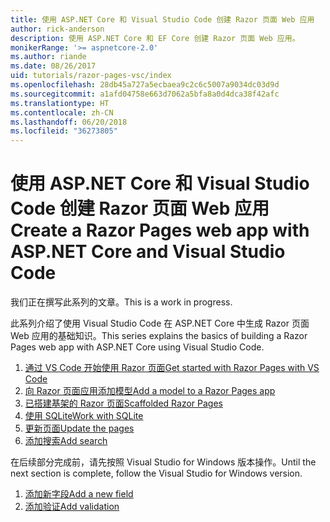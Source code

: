 ```yaml
---
title: 使用 ASP.NET Core 和 Visual Studio Code 创建 Razor 页面 Web 应用
author: rick-anderson
description: 使用 ASP.NET Core 和 EF Core 创建 Razor 页面 Web 应用。
monikerRange: '>= aspnetcore-2.0'
ms.author: riande
ms.date: 08/26/2017
uid: tutorials/razor-pages-vsc/index
ms.openlocfilehash: 28db45a727a5ecbaea9c2c6c5007a9034dc03d9d
ms.sourcegitcommit: a1afd04758e663d7062a5bfa8a0d4dca38f42afc
ms.translationtype: HT
ms.contentlocale: zh-CN
ms.lasthandoff: 06/20/2018
ms.locfileid: "36273805"
---
```

# <a name="create-a-razor-pages-web-app-with-aspnet-core-and-visual-studio-code"></a><span data-ttu-id="36b9a-103">使用 ASP.NET Core 和 Visual Studio Code 创建 Razor 页面 Web 应用</span><span class="sxs-lookup"><span data-stu-id="36b9a-103">Create a Razor Pages web app with ASP.NET Core and Visual Studio Code</span></span>

<span data-ttu-id="36b9a-104">我们正在撰写此系列的文章。</span><span class="sxs-lookup"><span data-stu-id="36b9a-104">This is a work in progress.</span></span>

<span data-ttu-id="36b9a-105">此系列介绍了使用 Visual Studio Code 在 ASP.NET Core 中生成 Razor 页面 Web 应用的基础知识。</span><span class="sxs-lookup"><span data-stu-id="36b9a-105">This series explains the basics of building a Razor Pages web app with ASP.NET Core using Visual Studio Code.</span></span>

1. [<span data-ttu-id="36b9a-106">通过 VS Code 开始使用 Razor 页面</span><span class="sxs-lookup"><span data-stu-id="36b9a-106">Get started with Razor Pages with VS Code</span></span>](xref:tutorials/razor-pages-vsc/razor-pages-start)
2. [<span data-ttu-id="36b9a-107">向 Razor 页面应用添加模型</span><span class="sxs-lookup"><span data-stu-id="36b9a-107">Add a model to a Razor Pages app</span></span>](xref:tutorials/razor-pages-vsc/model)
3. [<span data-ttu-id="36b9a-108">已搭建基架的 Razor 页面</span><span class="sxs-lookup"><span data-stu-id="36b9a-108">Scaffolded Razor Pages</span></span>](xref:tutorials/razor-pages-vsc/page)
4. [<span data-ttu-id="36b9a-109">使用 SQLite</span><span class="sxs-lookup"><span data-stu-id="36b9a-109">Work with SQLite</span></span>](xref:tutorials/razor-pages-vsc/sql)
5. [<span data-ttu-id="36b9a-110">更新页面</span><span class="sxs-lookup"><span data-stu-id="36b9a-110">Update the pages</span></span>](xref:tutorials/razor-pages-vsc/da1)
6. [<span data-ttu-id="36b9a-111">添加搜索</span><span class="sxs-lookup"><span data-stu-id="36b9a-111">Add search</span></span>](xref:tutorials/razor-pages-vsc/search)

<span data-ttu-id="36b9a-112">在后续部分完成前，请先按照 Visual Studio for Windows 版本操作。</span><span class="sxs-lookup"><span data-stu-id="36b9a-112">Until the next section is complete, follow the Visual Studio for Windows version.</span></span>

1. [<span data-ttu-id="36b9a-113">添加新字段</span><span class="sxs-lookup"><span data-stu-id="36b9a-113">Add a new field</span></span>](xref:tutorials/razor-pages/new-field)
1. [<span data-ttu-id="36b9a-114">添加验证</span><span class="sxs-lookup"><span data-stu-id="36b9a-114">Add validation</span></span>](xref:tutorials/razor-pages/validation)
